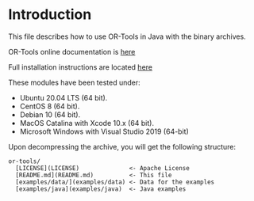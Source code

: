 # Introduction

This file describes how to use OR-Tools in Java with the binary archives.

OR-Tools online documentation is
[here](https://developers.google.com/optimization)

Full installation instructions are located
[here](https://developers.google.com/optimization/install/java/)

These modules have been tested under:

  - Ubuntu 20.04 LTS (64 bit).
  - CentOS 8 (64 bit).
  - Debian 10 (64 bit).
  - MacOS Catalina with Xcode 10.x (64 bit).
  - Microsoft Windows with Visual Studio 2019 (64-bit)

Upon decompressing the archive, you will get the following structure:

```
or-tools/
  [LICENSE](LICENSE)              <- Apache License
  [README.md](README.md)          <- This file
  [examples/data/](examples/data) <- Data for the examples
  [examples/java](examples/java)  <- Java examples
```
